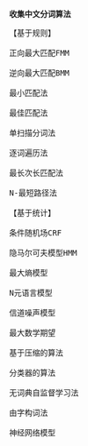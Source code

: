 <b>收集中文分词算法</b>
<pre>
【基于规则】<br>
正向最大匹配FMM<br>
逆向最大匹配BMM<br>
最小匹配法<br>
最佳匹配法<br>
单扫描分词法<br>
逐词遍历法<br>
最长次长匹配法<br>
N-最短路径法<br>
【基于统计】<br>
条件随机场CRF<br>
隐马尔可夫模型HMM<br>
最大熵模型<br>
N元语言模型<br>
信道噪声模型<br>
最大数学期望<br>
基于压缩的算法<br>
分类器的算法<br>
无词典自监督学习法<br>
由字构词法<br>
神经网络模型<br>
</pre>